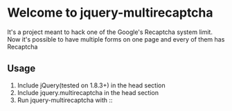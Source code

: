 Welcome to jquery-multirecaptcha
================================

It's a project meant to hack one of the Google's Recaptcha system limit. Now it's possible to have multiple forms on one page and every of them has Recaptcha

Usage
-----

1. Include jQuery(tested on 1.8.3+) in the head section
2. Include jquery.multirecaptcha in the head section
3. Run jquery-multirecaptcha with
::
    <script type="text/javascript">
        $(document).ready(function(){
            $("form").multirecaptcha({
                public_key: "YOUR_API_KEY",
                always_refresh: true
            });
        });
    </script>
